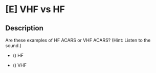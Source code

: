 # [E] VHF vs HF

## Description

Are these examples of HF ACARS or VHF ACARS? (Hint: Listen to the sound.)

* () HF
* () VHF

